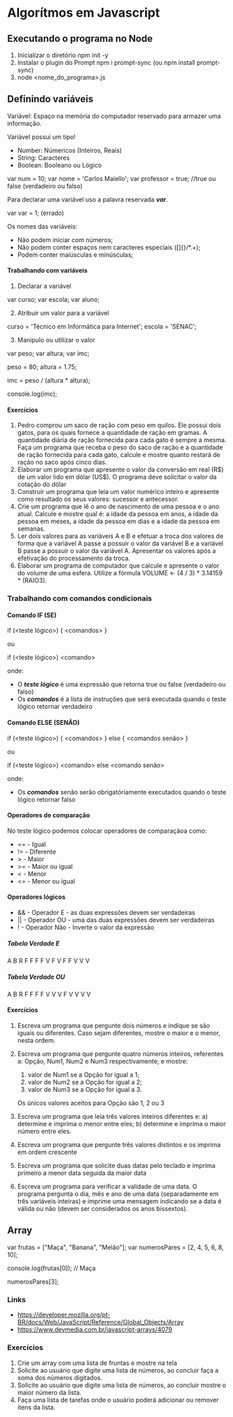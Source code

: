 # Algorítmos em Javascript

## Executando o programa no Node

1. Inicializar o diretório
    npm init -y
2. Instalar o plugin do Prompt
    npm i prompt-sync (ou npm install prompt-sync)
3. node <nome_do_programa>.js


## Definindo variáveis

Variável: Espaço na memória do computador reservado para armazer uma informação.

Variável possui um tipo! 

- Number: Númericos (Inteiros, Reais)
- String: Caracteres
- Boolean: Booleano ou Lógico

var num = 10;
var nome = 'Carlos Maiello';
var professor = true; //true ou false (verdadeiro ou falso)


Para declarar uma variável uso a palavra reservada ***var***.

var var = 1; (errado)

Os nomes das variáveis:
- Não podem iniciar com números;
- Não podem conter espaços nem caracteres especiais ([]{}/*.+);
- Podem conter maiúsculas e minúsculas;

#### Trabalhando com variáveis
1. Declarar a variável

var curso;
var escola;
var aluno;

2. Atribuir um valor para a variável

curso = 'Técnico em Informática para Internet';
escola = 'SENAC';

3. Manipulo ou utilizar o valor

var peso;
var altura;
var imc;

peso = 80;
altura = 1.75;

imc = peso / (altura * altura);

console.log(imc);


#### Exercícios
1. Pedro comprou um saco de ração com peso em quilos. Ele possui dois gatos, para os quais fornece a quantidade de ração em gramas. A quantidade diária de ração fornecida para cada gato é sempre a mesma. Faça um programa que receba o peso do saco de ração e a quantidade de ração fornecida para cada gato, calcule e mostre quanto restará de ração no saco após cinco dias.
2. Elaborar um programa que apresente o valor da conversão em real (R\$) de um valor lido em dólar (US$). O programa deve solicitar o valor da cotação do dólar
3. Construir um programa que leia um valor numérico inteiro e apresente como resultado os seus valores: sucessor e antecessor.
4. Crie um programa que lê o ano de nascimento de uma pessoa e o ano atual. Calcule e mostre qual é: a idade da pessoa em anos, a idade da pessoa em meses, a idade da pessoa em dias e a idade da pessoa em semanas.
5. Ler dois valores para as variáveis A e B e efetuar a troca dos valores de forma que a variável A passe a possuir o valor da variável B e a variável B passe a possuir o valor da variável A. Apresentar os valores após a efetivação do processamento da troca.
6. Elaborar um programa de computador que calcule e apresente o valor do volume de uma esfera. Utilize a fórmula VOLUME <- (4 / 3) * 3.14159 * (RAIO3).


### Trabalhando com comandos condicionais

#### Comando IF (SE)

if (<teste lógico>) {
    \<comandos\>
}

ou

if (<teste lógico>)
    \<comando\>


onde:

- O ***teste lógico*** é uma expressão que retorna true ou false (verdadeiro ou falso)
- Os ***comandos*** é a lista de instruções que será executada quando o teste lógico retornar verdadeiro

#### Comando ELSE (SENÃO)

if (<teste lógico>) {
    \<comandos\>
}
else {
    \<comandos senão\>
}

ou

if (<teste lógico>)
    \<comando\>
else
    \<comando senão\>

onde:

- Os ***comandos*** senão serão obrigatóriamente executados quando o teste lógico retornar falso

#### Operadores de comparação 

No teste lógico podemos colocar operadores de comparaçãoa como:

- == - Igual
- != - Diferente
- \> - Maior
- \>= - Maior ou igual
- < - Menor
- <= - Menor ou igual

#### Operadores lógicos

- && - Operador E - as duas expressões devem ser verdadeiras
- || - Operador OU - uma das duas expressões devem ser verdadeiras
- ! - Operador Não - Inverte o valor da expressão

##### Tabela Verdade E

A  B  R
F  F  F
F  V  F
V  F  F
V  V  V

##### Tabela Verdade OU

A  B  R
F  F  F
F  V  V
V  F  V
V  V  V



#### Exercícios
1. Escreva um programa que pergunte dois números e indique se são iguais ou diferentes. Caso sejam diferentes, mostre o maior e o menor, nesta ordem.
2. Escreva um programa que pergunte quatro números inteiros, referentes a: Opção, Num1, Num2 e Num3 respectivamente; e mostre:
    1. valor de Num1 se a Opção for igual a 1;
    2. valor de Num2 se a Opção for igual a 2;
    3. valor de Num3 se a Opção for igual a 3.

    Os únicos valores aceitos para Opção são 1, 2 ou 3

3. Escreva um programa que leia três valores inteiros diferentes e:
    a) determine e imprima o menor entre eles;
    b) determine e imprima o maior número entre eles.
4. Escreva um programa que pergunte três valores distintos e os imprima em ordem crescente
5. Escreva um programa que solicite duas datas pelo teclado e imprima primeiro a menor data seguida da maior data
6. Escreva um programa para verificar a validade de uma data. O programa pergunta o dia, mês e ano de uma data (separadamente em três variáveis inteiras) e imprime uma mensagem indicando se a data é válida ou não (devem ser considerados os anos bissextos).


## Array

var frutas = ["Maça", "Banana", "Melão"];
var numerosPares = [2, 4, 5, 6, 8, 10];

console.log(frutas[0]); // Maça

numerosPares[3];

### Links
- https://developer.mozilla.org/pt-BR/docs/Web/JavaScript/Reference/Global_Objects/Array
- https://www.devmedia.com.br/javascript-arrays/4079

### Exercícios 
1. Crie um array com uma lista de fruntas e mostre na tela
2. Solicite ao usuário que digite uma lista de números, ao concluir faça a soma dos números digitados.
3. Solicite ao usuário que digite uma lista de números, ao concluir mostre o maior número da lista.
4. Faça uma lista de tarefas onde o usuário poderá adicionar ou remover ítens da lista.